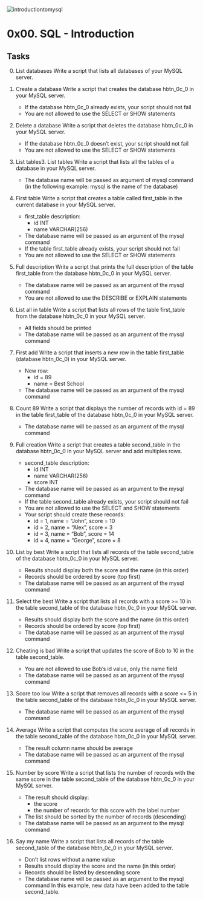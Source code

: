 ![introductiontomysql](https://user-images.githubusercontent.com/107968573/217951104-7354bd8a-ceb6-4f12-a964-a77e5bf6375d.png)

# 0x00. SQL - Introduction

## Tasks

0. List databases
Write a script that lists all databases of your MySQL server.

1. Create a database
Write a script that creates the database hbtn_0c_0 in your MySQL server.

    + If the database hbtn_0c_0 already exists, your script should not fail
    + You are not allowed to use the SELECT or SHOW statements
  
2. Delete a database
Write a script that deletes the database hbtn_0c_0 in your MySQL server.

    + If the database hbtn_0c_0 doesn’t exist, your script should not fail
    + You are not allowed to use the SELECT or SHOW statements

3. List tables3. List tables
Write a script that lists all the tables of a database in your MySQL server.

    + The database name will be passed as argument of mysql command (in the following example: mysql is the name of the database)
    
4. First table
Write a script that creates a table called first_table in the current database in your MySQL server.

    + first_table description:
        - id INT
        - name VARCHAR(256)
    + The database name will be passed as an argument of the mysql command
    + If the table first_table already exists, your script should not fail
    + You are not allowed to use the SELECT or SHOW statements

5. Full description
Write a script that prints the full description of the table first_table from the database hbtn_0c_0 in your MySQL server.

    + The database name will be passed as an argument of the mysql command
    + You are not allowed to use the DESCRIBE or EXPLAIN statements

6. List all in table
Write a script that lists all rows of the table first_table from the database hbtn_0c_0 in your MySQL server.

    + All fields should be printed
    + The database name will be passed as an argument of the mysql command

7. First add
Write a script that inserts a new row in the table first_table (database hbtn_0c_0) in your MySQL server.

    + New row:
        - id = 89
        - name = Best School
    + The database name will be passed as an argument of the mysql command

8. Count 89
Write a script that displays the number of records with id = 89 in the table first_table of the database hbtn_0c_0 in your MySQL server.

    + The database name will be passed as an argument of the mysql command

9. Full creation
Write a script that creates a table second_table in the database hbtn_0c_0 in your MySQL server and add multiples rows.

    + second_table description:
        - id INT
        - name VARCHAR(256)
        - score INT
    + The database name will be passed as an argument to the mysql command
    + If the table second_table already exists, your script should not fail
    + You are not allowed to use the SELECT and SHOW statements
    + Your script should create these records:
        - id = 1, name = “John”, score = 10
        - id = 2, name = “Alex”, score = 3
        - id = 3, name = “Bob”, score = 14
        - id = 4, name = “George”, score = 8

10. List by best
Write a script that lists all records of the table second_table of the database hbtn_0c_0 in your MySQL server.
    + Results should display both the score and the name (in this order)
    + Records should be ordered by score (top first)
    + The database name will be passed as an argument of the mysql command
    
11. Select the best
Write a script that lists all records with a score >= 10 in the table second_table of the database hbtn_0c_0 in your MySQL server.

    + Results should display both the score and the name (in this order)
    + Records should be ordered by score (top first)
    + The database name will be passed as an argument of the mysql command
    
12. Cheating is bad
Write a script that updates the score of Bob to 10 in the table second_table.

    + You are not allowed to use Bob’s id value, only the name field
    + The database name will be passed as an argument of the mysql command

13. Score too low
Write a script that removes all records with a score <= 5 in the table second_table of the database hbtn_0c_0 in your MySQL server.

    + The database name will be passed as an argument of the mysql command

14. Average
Write a script that computes the score average of all records in the table second_table of the database hbtn_0c_0 in your MySQL server.

    + The result column name should be average
    + The database name will be passed as an argument of the mysql command

15. Number by score
Write a script that lists the number of records with the same score in the table second_table of the database hbtn_0c_0 in your MySQL server.

    + The result should display:
        - the score
        - the number of records for this score with the label number
    + The list should be sorted by the number of records (descending)
    + The database name will be passed as an argument to the mysql command

16. Say my name
Write a script that lists all records of the table second_table of the database hbtn_0c_0 in your MySQL server.

    + Don’t list rows without a name value
    + Results should display the score and the name (in this order)
    + Records should be listed by descending score
    + The database name will be passed as an argument to the mysql command
In this example, new data have been added to the table second_table.
